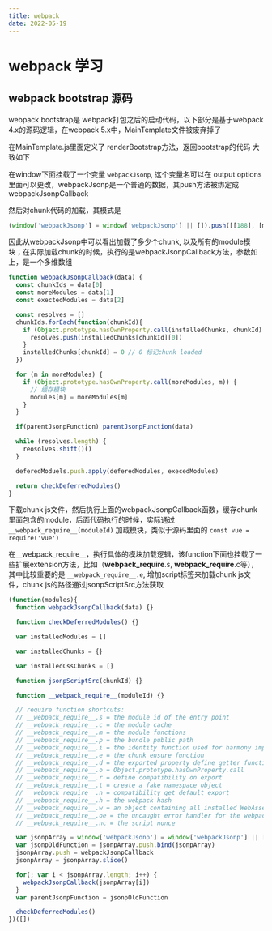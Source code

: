 ```yaml
---
title: webpack
date: 2022-05-19
---
```


# webpack 学习

## webpack bootstrap 源码

webpack bootstrap是 webpack打包之后的启动代码，以下部分是基于webpack 4.x的源码逻辑，在webpack 5.x中，MainTemplate文件被废弃掉了

在MainTemplate.js里面定义了 renderBootstrap方法，返回bootstrap的代码 大致如下

在window下面挂载了一个变量 `webpackJsonp`, 这个变量名可以在 output options里面可以更改，webpackJsonp是一个普通的数据，其push方法被绑定成webpackJsonpCallback

然后对chunk代码的加载，其模式是

```js
(window['webpackJsonp'] = window['webpackJsonp'] || []).push([[188], [moreModules], [exectedModules]])
```

因此从webpackJsonp中可以看出加载了多少个chunk, 以及所有的module模块；在实际加载chunk的时候，执行的是webpackJsonpCallback方法，参数如上，是一个多维数组

```js
function webpackJsonpCallback(data) {
  const chunkIds = data[0]
  const moreModules = data[1]
  const exectedModules = data[2]

  const resolves = []
  chunkIds.forEach(function(chunkId){
    if (Object.prototype.hasOwnProperty.call(installedChunks, chunkId) && installedChunks[chunkId]) {
      resolves.push(installedChunks[chunkId][0])
    }
    installedChunks[chunkId] = 0 // 0 标记chunk loaded
  })

  for (m in moreModules) {
    if (Object.prototype.hasOwnProperty.call(moreModules, m)) {
      // 缓存模块
      modules[m] = moreModules[m]
    }
  }

  if(parentJsonpFunction) parentJsonpFunction(data)

  while (resolves.length) {
    reosolves.shift()()
  }

  deferedModuels.push.apply(deferedModules, execedModules)

  return checkDeferredModules()
}
```

下载chunk js文件，然后执行上面的webpackJsonpCallback函数，缓存chunk里面包含的module，后面代码执行的时候，实际通过`__webpack_require__(moduleId)` 加载模块，类似于源码里面的
`const vue = require('vue')`

在__webpack_require__，执行具体的模块加载逻辑，该function下面也挂载了一些扩展extension方法，比如（__webpack_require__.s, __webpack_require__.c等），其中比较重要的是
`__webpack_require__.e`, 增加script标签来加载chunk js文件，chunk js的路径通过jsonpScriptSrc方法获取

```js
(function(modules){
  function webpackJsonpCallback(data) {}

  function checkDeferredModules() {}

  var installedModules = []

  var installedChunks = {}

  var installedCssChunks = []

  function jsonpScriptSrc(chunkId) {}

  function __webpack_require__(moduleId) {}

  // require function shortcuts:
  // __webpack_require__.s = the module id of the entry point
  // __webpack_require__.c = the module cache
  // __webpack_require__.m = the module functions
  // __webpack_require__.p = the bundle public path
  // __webpack_require__.i = the identity function used for harmony imports
  // __webpack_require__.e = the chunk ensure function
  // __webpack_require__.d = the exported property define getter function
  // __webpack_require__.o = Object.prototype.hasOwnProperty.call
  // __webpack_require__.r = define compatibility on export
  // __webpack_require__.t = create a fake namespace object
  // __webpack_require__.n = compatibility get default export
  // __webpack_require__.h = the webpack hash
  // __webpack_require__.w = an object containing all installed WebAssembly.Instance export objects keyed by module id
  // __webpack_require__.oe = the uncaught error handler for the webpack runtime
  // __webpack_require__.nc = the script nonce

  var jsonpArray = window['webpackJsonp'] = window['webpackJsonp'] || []
  var jsonpOldFunction = jsonpArray.push.bind(jsonpArray)
  jsonpArray.push = webpackJsonpCallback
  jsonpArray = jsonpArray.slice()

  for(; var i < jsonpArray.length; i++) {
    webpackJsonpCallback(jsonpArray[i])
  }
  var parentJsonpFunction = jsonpOldFunction

  checkDeferredModules()
})([])
```